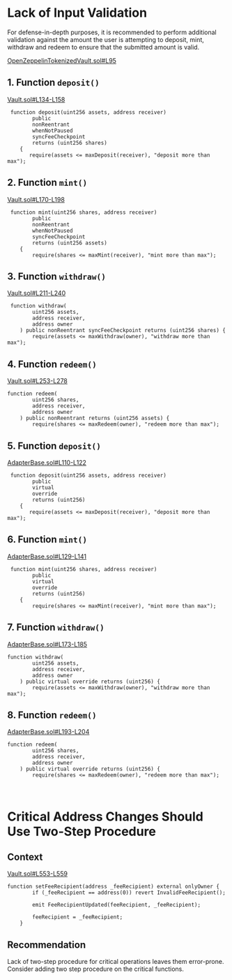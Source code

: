 # Lack of Input Validation

For defense-in-depth purposes, it is recommended to perform additional validation against the amount the user is attempting to deposit, mint, withdraw and redeem to ensure that the submitted amount is valid.

[OpenZeppelinTokenizedVault.sol#L95](https://github.com/OpenZeppelin/openzeppelin-contracts/blob/7c75b8aa89073376fb67d78a40f6d69331092c94/contracts/token/ERC20/extensions/ERC20TokenizedVault.sol#L95)

## 1. Function `deposit()`


[Vault.sol#L134-L158](https://github.com/code-423n4/2023-01-popcorn/blob/d95fc31449c260901811196d617366d6352258cd/src/vault/Vault.sol#L134-L158)

```Solidity
 function deposit(uint256 assets, address receiver)
        public
        nonReentrant
        whenNotPaused
        syncFeeCheckpoint
        returns (uint256 shares)
    {
       require(assets <= maxDeposit(receiver), "deposit more than max");
```

## 2. Function `mint()`

[Vault.sol#L170-L198](https://github.com/code-423n4/2023-01-popcorn/blob/d95fc31449c260901811196d617366d6352258cd/src/vault/Vault.sol#L170-L198)

```Solidity
 function mint(uint256 shares, address receiver)
        public
        nonReentrant
        whenNotPaused
        syncFeeCheckpoint
        returns (uint256 assets)
    {
        require(shares <= maxMint(receiver), "mint more than max");
```

## 3. Function `withdraw()`

[Vault.sol#L211-L240](https://github.com/code-423n4/2023-01-popcorn/blob/d95fc31449c260901811196d617366d6352258cd/src/vault/Vault.sol#L211-L240)

```Solidity
 function withdraw(
        uint256 assets,
        address receiver,
        address owner
    ) public nonReentrant syncFeeCheckpoint returns (uint256 shares) {
        require(assets <= maxWithdraw(owner), "withdraw more than max");
```

## 4. Function `redeem()`

[Vault.sol#L253-L278](https://github.com/code-423n4/2023-01-popcorn/blob/d95fc31449c260901811196d617366d6352258cd/src/vault/Vault.sol#L253-L278)

```Solidity
function redeem(
        uint256 shares,
        address receiver,
        address owner
    ) public nonReentrant returns (uint256 assets) {
        require(shares <= maxRedeem(owner), "redeem more than max");
```

## 5. Function `deposit()`


[AdapterBase.sol#L110-L122](https://github.com/code-423n4/2023-01-popcorn/blob/d95fc31449c260901811196d617366d6352258cd/src/vault/adapter/abstracts/AdapterBase.sol#L110-L122)

```Solidity
 function deposit(uint256 assets, address receiver)
        public
        virtual
        override
        returns (uint256)
    {
       require(assets <= maxDeposit(receiver), "deposit more than max");
```

## 6. Function `mint()`

[AdapterBase.sol#L129-L141](https://github.com/code-423n4/2023-01-popcorn/blob/d95fc31449c260901811196d617366d6352258cd/src/vault/adapter/abstracts/AdapterBase.sol#L129-L141)

```Solidity
 function mint(uint256 shares, address receiver)
        public
        virtual
        override
        returns (uint256)
    {
        require(shares <= maxMint(receiver), "mint more than max");
```

## 7. Function `withdraw()`

[AdapterBase.sol#L173-L185](https://github.com/code-423n4/2023-01-popcorn/blob/d95fc31449c260901811196d617366d6352258cd/src/vault/adapter/abstracts/AdapterBase.sol#L173-L185)

```Solidity
function withdraw(
        uint256 assets,
        address receiver,
        address owner
    ) public virtual override returns (uint256) {
        require(assets <= maxWithdraw(owner), "withdraw more than max");
```

## 8. Function `redeem()`

[AdapterBase.sol#L193-L204](https://github.com/code-423n4/2023-01-popcorn/blob/d95fc31449c260901811196d617366d6352258cd/src/vault/adapter/abstracts/AdapterBase.sol#L193-L204)

```Solidity
function redeem(
        uint256 shares,
        address receiver,
        address owner
    ) public virtual override returns (uint256) {
        require(shares <= maxRedeem(owner), "redeem more than max");
```

<br>

# Critical Address Changes Should Use Two-Step Procedure

## Context

[Vault.sol#L553-L559](https://github.com/code-423n4/2023-01-popcorn/blob/d95fc31449c260901811196d617366d6352258cd/src/vault/Vault.sol#L553-L559)

```Solidity
function setFeeRecipient(address _feeRecipient) external onlyOwner {
        if (_feeRecipient == address(0)) revert InvalidFeeRecipient();

        emit FeeRecipientUpdated(feeRecipient, _feeRecipient);

        feeRecipient = _feeRecipient;
    }
```

## Recommendation

Lack of two-step procedure for critical operations leaves them error-prone. Consider adding two step procedure on the critical functions.